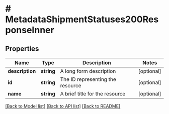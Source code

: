 # # MetadataShipmentStatuses200ResponseInner

## Properties

Name | Type | Description | Notes
------------ | ------------- | ------------- | -------------
**description** | **string** | A long form description | [optional]
**id** | **string** | The ID representing the resource | [optional]
**name** | **string** | A brief title for the resource | [optional]

[[Back to Model list]](../../README.md#models) [[Back to API list]](../../README.md#endpoints) [[Back to README]](../../README.md)
